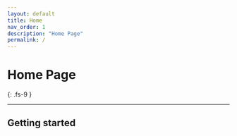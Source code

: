 ```yaml
---
layout: default
title: Home
nav_order: 1
description: "Home Page"
permalink: /
---
```


# Home Page
{: .fs-9 }

---

## Getting started
